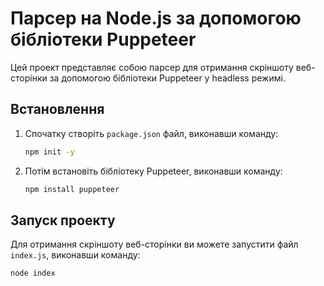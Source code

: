 # Парсер на Node.js за допомогою бібліотеки Puppeteer

Цей проект представляє собою парсер для отримання скріншоту веб-сторінки за допомогою бібліотеки Puppeteer у headless режимі.

## Встановлення

1. Спочатку створіть `package.json` файл, виконавши команду:

   ```bash
   npm init -y
2. Потім встановіть бібліотеку Puppeteer, виконавши команду:
   ```bash
   npm install puppeteer
   
## Запуск проекту
Для отримання скріншоту веб-сторінки ви можете запустити файл `index.js`, виконавши команду:
   ```bash
   node index


